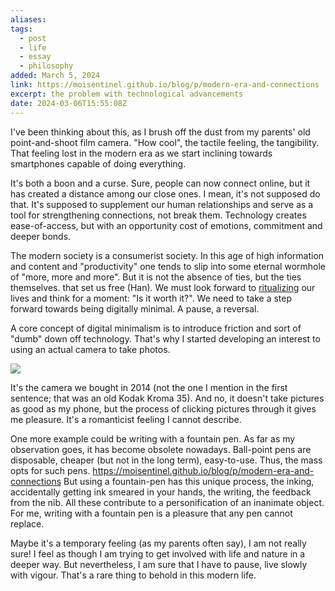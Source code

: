 ```yaml
---
aliases: 
tags:
  - post
  - life
  - essay
  - philosophy
added: March 5, 2024
link: https://moisentinel.github.io/blog/p/modern-era-and-connections
excerpt: the problem with technological advancements
date: 2024-03-06T15:55:08Z
---
```

I've been thinking about this, as I brush off the dust from my parents' old point-and-shoot film camera. "How cool", the tactile feeling, the tangibility. That feeling lost in the modern era as we start inclining towards smartphones capable of doing everything. 

It's both a boon and a curse. Sure, people can now connect online, but it has created a distance among our close ones. I mean, it's not supposed do that. It's supposed to supplement our human relationships and serve as a tool for strengthening connections, not break them. Technology creates ease-of-access, but with an opportunity cost of emotions, commitment and deeper bonds.

The modern society is a consumerist society. In this age of high information and content and "productivity" one tends to slip into some eternal wormhole of "more, more and more". But it is not the absence of ties, but the ties themselves. that set us free (Han). We must look forward to [ritualizing](https://moisentinel.github.io/blog/p/the-idiosyncratic-era/#perception-and-rituals) our lives and think for a moment: "Is it worth it?". We need to take a step forward towards being digitally minimal. A pause, a reversal. 

A core concept of digital minimalism is to introduce friction and sort of "dumb" down off technology. That's why I started developing an interest to using an actual camera to take photos.

![](../media/d47c6545b6c4e23d1353468831ffef0d.png)

It's the camera we bought in 2014 (not the one I mention in the first sentence; that was an old Kodak Kroma 35). And no, it doesn't take pictures as good as my phone, but the process of clicking pictures through it gives me pleasure. It's a romanticist feeling I cannot describe.

One more example could be writing with a fountain pen. As far as my observation goes, it has become obsolete nowadays. Ball-point pens are disposable, cheaper (but not in the long term), easy-to-use. Thus, the mass opts for such pens.
https://moisentinel.github.io/blog/p/modern-era-and-connections
But using a fountain-pen has this unique process, the inking, accidentally getting ink smeared in your hands, the writing, the feedback from the nib. All these contribute to a personification of an inanimate object. For me, writing with a fountain pen is a pleasure that any pen cannot replace.

Maybe it's a temporary feeling (as my parents often say), I am not really sure! I feel as though I am trying to get involved with life and nature in a deeper way. But nevertheless, I am sure that I have to pause, live slowly with vigour. That's a rare thing to behold in this modern life.